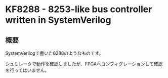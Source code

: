 # KF8288 - 8253-like bus controller written in SystemVerilog

## 概要
SystemVerilogで書いた8288のようなものです。

シュミレータで動作を確認しましたが、FPGAへコンフィグレーションして確認を行ってはいません。

